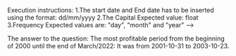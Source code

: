 Execution instructions:
1.The start date and End date has to be inserted using the format: dd/mm/yyyy
2.The Capital Expected value: float
3.Frequency Expected values are: "day", "month" and "year" -->


The answer to the question:
The most profitable period from the beginning of 2000 until the end of March/2022: 
It was from 2001-10-31 to 2003-10-23.